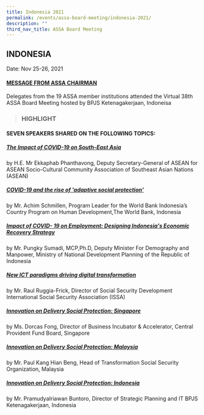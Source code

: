 ```yaml
---
title: Indonesia 2021
permalink: /events/assa-board-meeting/indonesia-2021/
description: ""
third_nav_title: ASSA Board Meeting
---
```

## INDONESIA
Date: Nov 25-26, 2021
#### [MESSAGE FROM ASSA CHAIRMAN](/files/ASSA%20Board%20Meeting/Indonesia%202021/MESSAGE%20FROM%20ASSA%20CHAIRMAN.pdf)
Delegates from the 19 ASSA member institutions attended the Virtual 38th ASSA Board Meeting hosted by BPJS Ketenagakerjaan, Indoneisa

> ### HIGHLIGHT


#### SEVEN SPEAKERS SHARED ON THE FOLLOWING TOPICS:

##### [The Impact of COVID-19 on South-East Asia](/files/ASSA%20Board%20Meeting/Indonesia%202021/The%20Impact%20of%20COVID-19%20on%20South-East%20Asia.pdf)
by H.E. Mr Ekkaphab Phanthavong, Deputy Secretary-General of ASEAN for ASEAN Socio-Cultural Community Association of Southeast Asian Nations (ASEAN)

##### [COVID-19 and the rise of 'adaptive social protection'](/files/ASSA%20Board%20Meeting/Indonesia%202021/COVID-19%20and%20the%20rise%20of%20adaptive%20social%20protection.pdf)
by Mr. Achim Schmillen, Program Leader for the World Bank Indonesia’s Country Program on Human Development,The World Bank, Indonesia

##### [Impact of COVID- 19 on Employment: Designing Indonesia's Economic Recovery Strategy](/files/ASSA%20Board%20Meeting/Indonesia%202021/Impact%20of%20COVID-%2019%20on%20Employment:%20Designing%20Indonesia's%20Economic%20Recovery%20Strategy.pdf)
by Mr. Pungky Sumadi, MCP,Ph.D, Deputy Minister For Demography and Manpower, Ministry of National Development Planning of the Republic of Indonesia

##### [New ICT paradigms driving digital transformation](/files/ASSA%20Board%20Meeting/Indonesia%202021/New%20ICT%20paradigms%20driving%20digital%20transformation.pdf)
by Mr. Raul Ruggia-Frick, Director of Social Security Development International Social Security Association (ISSA)

##### [Innovation on Delivery Social Protection: Singapore](/files/ASSA%20Board%20Meeting/Indonesia%202021/Innovation%20on%20Delivery%20Social%20Protection:%20Singapore.pdf)
by Ms. Dorcas Fong, Director of Business Incubator & Accelerator, Central Provident Fund Board, Singapore

##### [Innovation on Delivery Social Protection: Malaysia](/files/ASSA%20Board%20Meeting/Indonesia%202021/Innovation%20on%20Delivery%20Social%20Protection:%20Malaysia.pdf)
by Mr. Paul Kang Hian Beng, Head of Transformation Social Security Organization, Malaysia

##### [Innovation on Delivery Social Protection: Indonesia](/files/ASSA%20Board%20Meeting/Indonesia%202021/Innovation%20on%20Delivery%20Social%20Protection:%20Indonesia.pdf)
by Mr. PramudyaIriawan Buntoro, Director of Strategic Planning and IT BPJS Ketenagakerjaan, Indonesia
